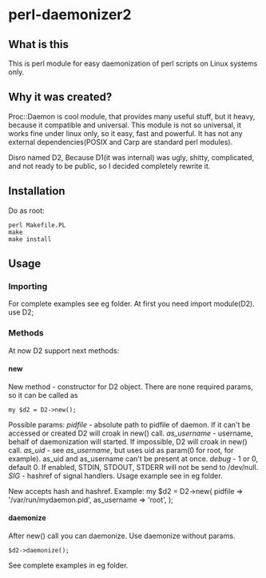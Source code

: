 perl-daemonizer2
================

## What is this

This is perl module for easy daemonization of perl scripts on Linux systems only.

## Why it was created?

Proc::Daemon is cool module, that provides many useful stuff, but it heavy, because it compatible and universal.
This module is not so universal, it works fine under linux only, so it easy, fast and powerful.
It has not any external dependencies(POSIX and Carp are standard perl modules).

Disro named D2, Because D1(it was internal) was ugly, shitty, complicated, and not ready to be public, so I decided completely rewrite it.

## Installation
Do as root:

    perl Makefile.PL
    make
    make install

## Usage
### Importing
For complete examples see eg folder.
At first you need import module(D2).
    use D2;

### Methods

At now D2 support next methods:

#### new
New method - constructor for D2 object.
There are none required params, so it can be called as
    
    my $d2 = D2->new();

Possible params:
*pidfile* - absolute path to pidfile of daemon. If it can't be accessed or created D2 will croak in new() call.
*as_username* - username, behalf of daemonization will started. If impossible, D2 will croak in new() call.
*as_uid* - see *as_username*, but uses uid as param(0 for root, for example). as\_uid and as\_username can't be present at once.
*debug* - 1 or 0, default 0. If enabled, STDIN, STDOUT, STDERR will not be send to /dev/null.
*SIG* - hashref of signal handlers. Usage example see in eg folder.

New accepts hash and hashref. Example:
    my $d2 = D2->new(
        pidfile     =>  '/var/run/mydaemon.pid',
        as_username =>  'root',
    );

#### daemonize
After new() call you can daemonize.
Use daemonize without params.

    $d2->daemonize();

See complete examples in eg folder.
